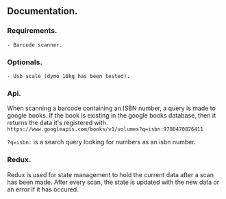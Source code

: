 ## Documentation.

### Requirements.
`- Barcode scanner.`

### Optionals.
`- Usb scale (dymo 10kg has been tested).`

### Api.
When scanning a barcode containing an ISBN number, a query is made to google books.
If the book is existing in the google books database, then it returns the data
it's registered with.
`https://www.googleapis.com/books/v1/volumes?q=isbn:9780470876411`

`?q=isbn:` is a search query looking for numbers as an isbn number.


### Redux.
Redux is used for state management to hold the current data after a scan has
been made.
After every scan, the state is updated with the new data or an error if it has occured.

